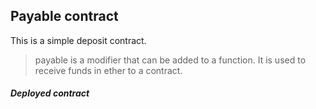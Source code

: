 ## **Payable contract**
This is a simple deposit contract.
> payable is a modifier that can be added to a function.
> It is used to receive funds in ether to a contract.




##### **Deployed contract**

